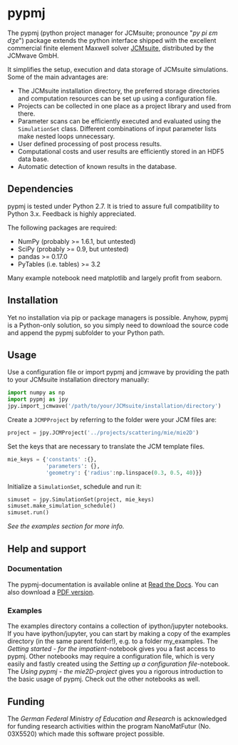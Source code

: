 # pypmj

The pypmj (python project manager for JCMsuite; pronounce "*py pi ɛm dʒe*") 
package extends the python interface shipped with the excellent commercial
finite element Maxwell solver [JCMsuite](http://www.jcmwave.com/), distributed
by the JCMwave GmbH.

It simplifies the setup, execution and data storage of JCMsuite simulations.
Some of the main advantages are:
  - The JCMsuite installation directory, the preferred storage directories and
    computation resources can be set up using a configuration file. 
  - Projects can be collected in one place as a project library and used from
    there.
  - Parameter scans can be efficiently executed and evaluated using the
    `SimulationSet` class. Different combinations of input parameter lists
    make nested loops unnecessary.
  - User defined processing of post process results.
  - Computational costs and user results are efficiently stored in an HDF5
    data base.
  - Automatic detection of known results in the database.

## Dependencies

pypmj is tested under Python 2.7. It is tried to assure full compatibility
to Python 3.x. Feedback is highly appreciated.

The following packages are required:

  - NumPy (probably >= 1.6.1, but untested)
  - SciPy (probably >= 0.9, but untested)
  - pandas >= 0.17.0
  - PyTables (i.e. tables) >= 3.2

Many example notebook need matplotlib and largely profit from seaborn.

## Installation

Yet no installation via pip or package managers is possible. Anyhow, pypmj
is a Python-only solution, so you simply need to download the source code and
append the pypmj subfolder to your Python path.

## Usage

Use a configuration file or import pypmj and jcmwave by providing the
path to your JCMsuite installation directory manually:

~~~~~~~~~~~~~~~~~~~~~~~~~~~~ python
import numpy as np
import pypmj as jpy
jpy.import_jcmwave('/path/to/your/JCMsuite/installation/directory')
~~~~~~~~~~~~~~~~~~~~~~~~~~~~

Create a `JCMPProject` by referring to the folder were your JCM files are:

~~~~~~~~~~~~~~~~~~~~~~~~~~~~ python
project = jpy.JCMProject('../projects/scattering/mie/mie2D')
~~~~~~~~~~~~~~~~~~~~~~~~~~~~

Set the keys that are necessary to translate the JCM template files.

~~~~~~~~~~~~~~~~~~~~~~~~~~~~ python
mie_keys = {'constants' :{},
            'parameters': {}, 
            'geometry': {'radius':np.linspace(0.3, 0.5, 40)}}
~~~~~~~~~~~~~~~~~~~~~~~~~~~~

Initialize a `SimulationSet`, schedule and run it:

~~~~~~~~~~~~~~~~~~~~~~~~~~~~ python
simuset = jpy.SimulationSet(project, mie_keys)
simuset.make_simulation_schedule()
simuset.run()
~~~~~~~~~~~~~~~~~~~~~~~~~~~~

*See the examples section for more info.*

## Help and support

### Documentation

The pypmj-documentation is available online at 
[Read the Docs](http://pypmj.readthedocs.io). You can also download a 
[PDF version](http://readthedocs.org/projects/pypmj/downloads/pdf/latest/).

### Examples

The examples directory contains a collection of ipython/jupyter notebooks. If
you have ipython/jupyter, you can start by making a copy of the examples
directory (in the same parent folder!), e.g. to a folder my_examples. The
*Getting started - for the impatient*-notebook gives you a fast access to
pypmj. Other notebooks may require a configuration file, which is very
easily and fastly created using the *Setting up a configuration file*-notebook.
The *Using pypmj - the mie2D-project* gives you a rigorous introduction
to the basic usage of pypmj. Check out the other notebooks as well.

## Funding

The *German Federal Ministry of Education and Research* is acknowledged for
funding research activities  within the program NanoMatFutur (No. 03X5520)
which made this software project possible.
